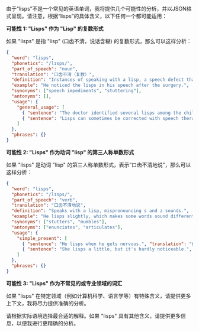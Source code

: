 由于“lisps”不是一个常见的英语单词，我将提供几个可能性的分析，并以JSON格式呈现。请注意，根据“lisps”的具体含义，以下任何一个都可能适用：

**可能性 1: "Lisps" 作为 "Lisp" 的复数形式**

如果 "lisps" 是指 "lisp" (口齿不清，说话含糊) 的复数形式，那么可以这样分析：

```json
{
  "word": "lisps",
  "phonetics": "/lɪsps/",
  "part_of_speech": "noun",
  "translation": "口齿不清（复数）",
  "definition": "Instances of speaking with a lisp, a speech defect that involves mispronouncing s and z sounds.",
  "example": "He noticed the lisps in his speech after the surgery.",
  "synonyms": ["speech impediments", "stuttering"],
  "antonyms": [],
  "usage": {
    "general_usage": [
      { "sentence": "The doctor identified several lisps among the children.", "translation": "医生在孩子们中发现了几个口齿不清的现象。" },
      { "sentence": "Lisps can sometimes be corrected with speech therapy.", "translation": "口齿不清有时可以通过言语治疗来纠正。" }
    ]
  },
  "phrases": {}
}
```

**可能性 2: "Lisps" 作为动词 "lisp" 的第三人称单数形式**

如果 "lisps" 是动词 "lisp" 的第三人称单数形式，表示“口齿不清地说”，那么可以这样分析：

```json
{
  "word": "lisps",
  "phonetics": "/lɪsps/",
  "part_of_speech": "verb",
  "translation": "口齿不清地说",
  "definition": "Speaks with a lisp, mispronouncing s and z sounds.",
  "example": "He lisps slightly, which makes some words sound different.",
  "synonyms": ["stutters", "mumbles"],
  "antonyms": ["enunciates", "articulates"],
  "usage": {
    "simple_present": [
      { "sentence": "He lisps when he gets nervous.", "translation": "他紧张时说话会口齿不清。" },
      { "sentence": "She lisps a little, but it's hardly noticeable.", "translation": "她稍微有点口齿不清，但几乎不引人注意。" }
    ]
  },
  "phrases": {}
}
```

**可能性 3: "Lisps" 作为不常见的或专业领域的词汇**

如果 "lisps" 在特定领域（例如计算机科学、语言学等）有特殊含义，请提供更多上下文，我将尽力提供准确的分析。

请根据实际语境选择最合适的解释。如果 "lisps" 具有其他含义，请提供更多信息，以便我进行更精确的分析。
 